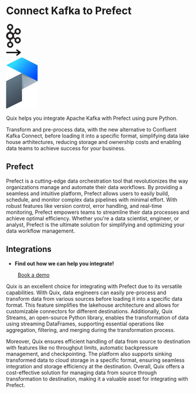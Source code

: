 # Connect Kafka to Prefect

<div class="connect-images cards blog-grid-card" markdown>
<div>
<img src="../images/kafka_logo.png" width="40px" />
</div>
<div>
<img src="../images/arrow.svg" width="40px" />
</div>
<div>
<img src="./images/prefect_1.jpg" />
</div>
</div>

Quix helps you integrate Apache Kafka with Prefect using pure Python.

Transform and pre-process data, with the new alternative to Confluent Kafka Connect, before loading it into a specific format, simplifying data lake house arthitectures, reducing storage and ownership costs and enabling data teams to achieve success for your business.

## Prefect

Prefect is a cutting-edge data orchestration tool that revolutionizes the way organizations manage and automate their data workflows. By providing a seamless and intuitive platform, Prefect allows users to easily build, schedule, and monitor complex data pipelines with minimal effort. With robust features like version control, error handling, and real-time monitoring, Prefect empowers teams to streamline their data processes and achieve optimal efficiency. Whether you're a data scientist, engineer, or analyst, Prefect is the ultimate solution for simplifying and optimizing your data workflow management.

## Integrations

<div class="grid cards" markdown>

- __Find out how we can help you integrate!__

    <a class="md-button md-button--primary" href="https://share.hsforms.com/1iW0TmZzKQMChk0lxd_tGiw4yjw2?__hstc=175542013.2303933fbd746c0ac86d9ccbe9bc9100.1728383268831.1729603416735.1729620918855.31&__hssc=175542013.1.1729620918855&__hsfp=2132701734" target="_blank" style="margin:.5rem;">Book a demo</a>

</div>


Quix is an excellent choice for integrating with Prefect due to its versatile capabilities. With Quix, data engineers can easily pre-process and transform data from various sources before loading it into a specific data format. This feature simplifies the lakehouse architecture and allows for customizable connectors for different destinations. Additionally, Quix Streams, an open-source Python library, enables the transformation of data using streaming DataFrames, supporting essential operations like aggregation, filtering, and merging during the transformation process.

Moreover, Quix ensures efficient handling of data from source to destination with features like no throughput limits, automatic backpressure management, and checkpointing. The platform also supports sinking transformed data to cloud storage in a specific format, ensuring seamless integration and storage efficiency at the destination. Overall, Quix offers a cost-effective solution for managing data from source through transformation to destination, making it a valuable asset for integrating with Prefect.

